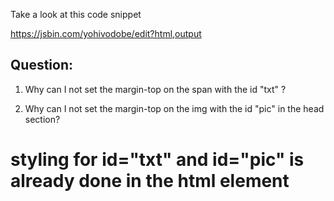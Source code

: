 Take a look at this code snippet

https://jsbin.com/yohivodobe/edit?html,output

## Question: 

1. Why can I not set the margin-top on the span with the id "txt" ? 

1. Why can I not set the margin-top on the img with the id "pic" in the head section?

# styling for id="txt" and id="pic" is already done in the html element <style>
# note to self - maybe confirm this in code later

